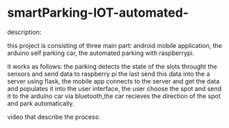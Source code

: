 # smartParking-IOT-automated-
description:  


this project is consisting of three main part:
android mobile application,
the arduino self parking car,
the automated parking with raspberrypi.





it works as follows: the parking detects the state of the slots throught the sensors and send data to raspberry pi the last send this data into the a server using flask,
the mobile app connects to the server and get the data and populates it into the user interface, the user choose the spot and send it to the arduino car via bluetooth,the car recieves the direction of the spot and park automatically.

video that describe the process: 
